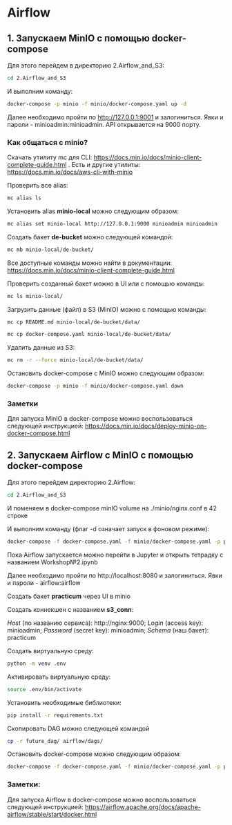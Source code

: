 # Airflow

## 1. Запускаем MinIO с помощью docker-compose

Для этого перейдем в директорию 2.Airflow_and_S3:
```bash
cd 2.Airflow_and_S3
```

И выполним команду:
```bash
docker-compose -p minio -f minio/docker-compose.yaml up -d 
```

Далее необходимо пройти по http://127.0.0.1:9001 и залогиниться. Явки и пароли - minioadmin:minioadmin. 
API открывается на 9000 порту.

### Как общаться с minio?

Cкачать утилиту mc для СLI: https://docs.min.io/docs/minio-client-complete-guide.html .
Есть и другие утилиты: https://docs.min.io/docs/aws-cli-with-minio

Проверить все alias:
```bash
mc alias ls 
```

Установить alias **minio-local** можно следующим образом:
```bash
mc alias set minio-local http://127.0.0.1:9000 minioadmin minioadmin
```

Создать бакет **de-bucket** можно следующей командой:
```bash
mc mb minio-local/de-bucket/
```

Все доступные команды можно найти в документации: https://docs.min.io/docs/minio-client-complete-guide.html

Проверить созданный бакет можно в UI или с помощью команды:
```bash
mc ls minio-local/
```

Загрузить данные (файл) в S3 (MinIO) можно с помощью команды:
```bash
mc cp README.md minio-local/de-bucket/data/
```

```bash
mc cp docker-compose.yaml minio-local/de-bucket/data/
```

Удалить данные из S3:
```bash
mc rm -r --force minio-local/de-bucket/data/
```

Остановить docker-compose c MinIO можно следующим образом:
```bash
docker-compose -p minio -f minio/docker-compose.yaml down 
```

### Заметки

Для запуска MinIO в docker-compose можно воспользоваться следующей инструкцией:
https://docs.min.io/docs/deploy-minio-on-docker-compose.html

## 2. Запускаем Airflow c MinIO с помощью docker-compose

Для этого перейдем директорию 2.Airflow:
```bash
cd 2.Airflow_and_S3
```

И поменяем в docker-compose minIO volume на ./minio/nginx.conf в 42 строке

И выполним команду (флаг -d означает запуск в фоновом режиме):
```bash
docker-compose -f docker-compose.yaml -f minio/docker-compose.yaml -p practicum up -d
```

Пока Airflow запускается можно перейти в Jupyter и открыть тетрадку с названием Workshop№2.ipynb

Далее необходимо пройти по http://localhost:8080 и залогиниться. Явки и пароли - airflow:airflow

Создать бакет **practicum** через UI в minio

Создать коннекшен с названием **s3_conn**:

*Host* (по названию сервиса): http://nginx:9000; *Login* (access key): minioadmin; *Password* (secret key): minioadmin;
*Schema* (наш бакет): practicum

Создать виртуальную среду:
```bash
python -m venv .env
```

Активировать виртуальную среду:
```bash
source .env/bin/activate
```

Установить необходимые библиотеки:
```bash
pip install -r requirements.txt
```

Скопировать DAG можно следующей командой
```bash
cp -r future_dag/ airflow/dags/
```

Остановить docker-compose можно следующим образом:
```bash
docker-compose -f docker-compose.yaml -f minio/docker-compose.yaml -p practicum down
```

### Заметки:
Для запуска Airflow в docker-compose можно воспользоваться следующей инструкцией:
https://airflow.apache.org/docs/apache-airflow/stable/start/docker.html
